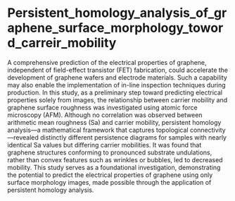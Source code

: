 # Persistent_homology_analysis_of_graphene_surface_morphology_toword_carreir_mobility

A comprehensive prediction of the electrical properties of graphene, independent of field-effect transistor (FET) fabrication, could accelerate the development of graphene wafers and electrode materials. Such a capability may also enable the implementation of in-line inspection techniques during production. In this study, as a preliminary step toward predicting electrical properties solely from images, the relationship between carrier mobility and graphene surface roughness was investigated using atomic force microscopy (AFM). Although no correlation was observed between arithmetic mean roughness (Sa) and carrier mobility, persistent homology analysis—a mathematical framework that captures topological connectivity—revealed distinctly different persistence diagrams for samples with nearly identical Sa values but differing carrier mobilities. It was found that graphene structures conforming to pronounced substrate undulations, rather than convex features such as wrinkles or bubbles, led to decreased mobility. This study serves as a foundational investigation, demonstrating the potential to predict the electrical properties of graphene using only surface morphology images, made possible through the application of persistent homology analysis.

